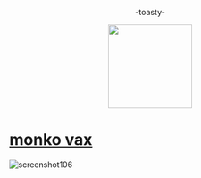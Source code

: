<p align="center"> -toasty-
<p align="center">
<a href="https://osu.ppy.sh/users/18055871">
  <img src="https://a.ppy.sh/18055871"  
       width="150"
       height="150"></a>
<p align="center"> 

  
# [monko vax](https://drive.google.com/file/d/1pOKwVmQBBVkHDUYxGLKGsMzpAfhazkU6) 
![screenshot106](https://user-images.githubusercontent.com/115696505/232372028-2cdbdc17-d2a3-492e-86d7-ad9497fcb9bd.jpg)
